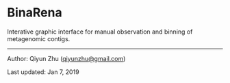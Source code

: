 # BinaRena

Interative graphic interface for manual observation and binning of metagenomic contigs.

---

Author: Qiyun Zhu (<qiyunzhu@gmail.com>)

Last updated: Jan 7, 2019
